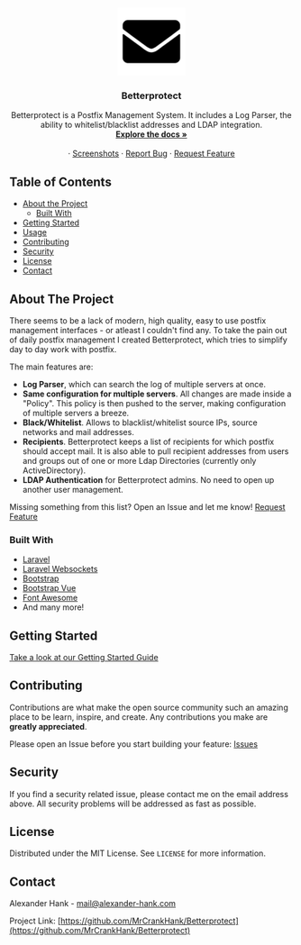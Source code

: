 <br />
<p align="center">
  <a href="">
    <img src="logo.png" alt="Logo" width="120" height="120">
  </a>

  <h3 align="center">Betterprotect</h3>

  <p align="center">
    Betterprotect is a Postfix Management System. It includes a Log Parser, the ability to whitelist/blacklist addresses and LDAP integration.
    <br />
    <a href="https://github.com/MrCrankHank/Betterprotect/wiki"><strong>Explore the docs »</strong></a>
    <br />
    <br />
    ·
    <a href="https://github.com/MrCrankHank/Betterprotect/wiki/Screenshots-v1.0">Screenshots</a>
    ·
    <a href="https://github.com/MrCrankHank/Betterprotect/issues">Report Bug</a>
    ·
    <a href="https://github.com/MrCrankHank/Betterprotect/issues">Request Feature</a>
  </p>
</p>

## Table of Contents

* [About the Project](#about-the-project)
  * [Built With](#built-with)
* [Getting Started](#getting-started)
* [Usage](#usage)
* [Contributing](#contributing)
* [Security](#Security)
* [License](#license)
* [Contact](#contact)

## About The Project

There seems to be a lack of modern, high quality, easy to use postfix management interfaces - or atleast I couldn't find any. To take the pain out of daily postfix management I created Betterprotect, which tries to simplify day to day work with postfix.

The main features are:
* **Log Parser**, which can search the log of multiple servers at once.
* **Same configuration for multiple servers**. All changes are made inside a "Policy". This policy is then pushed to the server, making configuration of multiple servers a breeze.
* **Black/Whitelist**. Allows to blacklist/whitelist source IPs, source networks and mail addresses.
* **Recipients**. Betterprotect keeps a list of recipients for which postfix should accept mail. It is also able to pull recipient addresses from users and groups out of one or more Ldap Directories (currently only ActiveDirectory).
* **LDAP Authentication** for Betterprotect admins. No need to open up another user management.

Missing something from this list? Open an Issue and let me know! <a href="https://github.com/MrCrankHank/Betterprotect/issues">Request Feature</a>

### Built With
* [Laravel](https://laravel.com)
* [Laravel Websockets](https://github.com/beyondcode/laravel-websockets)
* [Bootstrap](https://getbootstrap.com)
* [Bootstrap Vue](https://bootstrap-vue.js.org/)
* [Font Awesome](https://fontawesome.com)
* And many more!


## Getting Started
<a href="https://github.com/MrCrankHank/Betterprotect/wiki/Getting-Started">Take a look at our Getting Started Guide</a>

## Contributing

Contributions are what make the open source community such an amazing place to be learn, inspire, and create. Any contributions you make are **greatly appreciated**.

Please open an Issue before you start building your feature: <a href="https://github.com/MrCrankHank/Betterprotect/issues">Issues</a>

## Security
If you find a security related issue, please contact me on the email address above. All security problems will be addressed as fast as possible.

## License

Distributed under the MIT License. See `LICENSE` for more information.

## Contact

Alexander Hank - mail@alexander-hank.com

Project Link: [https://github.com/MrCrankHank/Betterprotect](https://github.com/MrCrankHank/Betterprotect)

